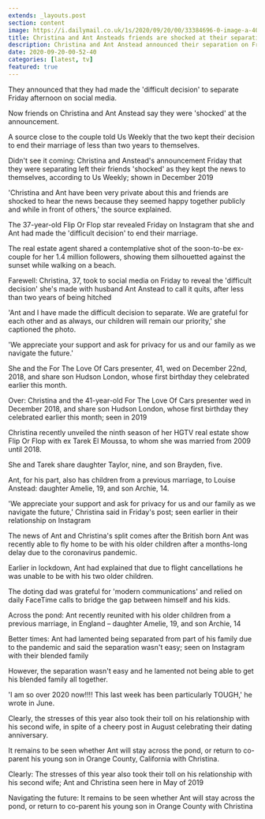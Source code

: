 ```yaml
---
extends: _layouts.post
section: content
image: https://i.dailymail.co.uk/1s/2020/09/20/00/33384696-0-image-a-40_1600557991100.jpg 
title: Christina and Ant Ansteads friends are shocked at their separation after they kept it secret 
description: Christina and Ant Anstead announced their separation on Friday, but the couple kept the news so quiet that their friends were shocked by their Instagram post. 
date: 2020-09-20-00-52-40 
categories: [latest, tv] 
featured: true 
--- 
```

They announced that they had made the 'difficult decision' to separate Friday afternoon on social media.

Now friends on Christina and Ant Anstead say they were 'shocked' at the announcement.

A source close to the couple told Us Weekly that the two kept their decision to end their marriage of less than two years to themselves. 

Didn't see it coming: Christina and Anstead's announcement Friday that they were separating left their friends 'shocked' as they kept the news to themselves, according to Us Weekly; shown in December 2019

'Christina and Ant have been very private about this and friends are shocked to hear the news because they seemed happy together publicly and while in front of others,' the source explained.

The 37-year-old Flip Or Flop star revealed Friday on Instagram that she and Ant had made the 'difficult decision' to end their marriage.

The real estate agent shared a contemplative shot of the soon-to-be ex-couple for her 1.4 million followers, showing them silhouetted against the sunset while walking on a beach.

Farewell: Christina, 37, took to social media on Friday to reveal the 'difficult decision' she's made with husband Ant Anstead to call it quits, after less than two years of being hitched

'Ant and I have made the difficult decision to separate. We are grateful for each other and as always, our children will remain our priority,' she captioned the photo.

'We appreciate your support and ask for privacy for us and our family as we navigate the future.'

She and the For The Love Of Cars presenter, 41, wed on December 22nd, 2018, and share son Hudson London, whose first birthday they celebrated earlier this month.

Over: Christina and the 41-year-old For The Love Of Cars presenter wed in December 2018, and share son Hudson London, whose first birthday they celebrated earlier this month; seen in 2019

Christina recently unveiled the ninth season of her HGTV real estate show Flip Or Flop with ex Tarek El Moussa, to whom she was married from 2009 until 2018.

She and Tarek share daughter Taylor, nine, and son Brayden, five. 

Ant, for his part, also has children from a previous marriage, to Louise Anstead: daughter Amelie, 19, and son Archie, 14. 

'We appreciate your support and ask for privacy for us and our family as we navigate the future,' Christina said in Friday's post; seen earlier in their relationship on Instagram 

The news of Ant and Christina's split comes after the British born Ant was recently able to fly home to be with his older children after a months-long delay due to the coronavirus pandemic.

Earlier in lockdown, Ant had explained that due to flight cancellations he was unable to be with his two older children.

The doting dad was grateful for 'modern communications' and relied on daily FaceTime calls to bridge the gap between himself and his kids. 

Across the pond: Ant recently reunited with his older children from a previous marriage, in England – daughter Amelie, 19, and son Archie, 14

Better times: Ant had lamented being separated from part of his family due to the pandemic and said the separation wasn't easy; seen on Instagram with their blended family

However, the separation wasn't easy and he lamented not being able to get his blended family all together.

'I am so over 2020 now!!!! This last week has been particularly TOUGH,' he wrote in June.

Clearly, the stresses of this year also took their toll on his relationship with his second wife, in spite of a cheery post in August celebrating their dating anniversary. 

It remains to be seen whether Ant will stay across the pond, or return to co-parent his young son in Orange County, California with Christina. 

Clearly: The stresses of this year also took their toll on his relationship with his second wife; Ant and Christina seen here in May of 2019

Navigating the future: It remains to be seen whether Ant will stay across the pond, or return to co-parent his young son in Orange County with Christina

